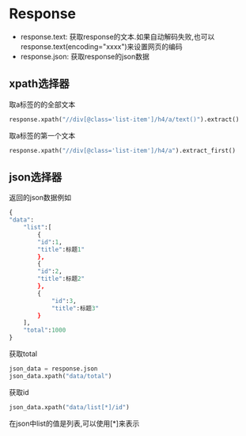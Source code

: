 # Response

- response.text: 获取response的文本.如果自动解码失败,也可以response.text(encoding="xxxx")来设置网页的编码
- response.json: 获取response的json数据



## xpath选择器 

取a标签的的全部文本
```python
response.xpath("//div[@class='list-item']/h4/a/text()").extract()
```

取a标签的第一个文本
```python
response.xpath("//div[@class='list-item']/h4/a").extract_first()
```

## json选择器
返回的json数据例如
```python
{
"data":
    "list":[
        {
        "id":1,
        "title":标题1"
        },
        {
        "id":2,
        "title":标题2"
        },
        {
            "id":3,
            "title":标题3"
        }
    ],
    "total":1000
}
```
获取total
```python
json_data = response.json
json_data.xpath("data/total")
```

获取id
```python
json_data.xpath("data/list[*]/id")
```
在json中list的值是列表,可以使用[*]来表示


